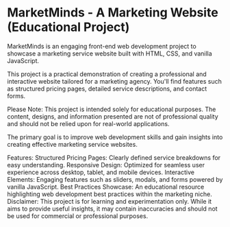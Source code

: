 # MarketMinds - A Marketing Website (Educational Project)

MarketMinds is an engaging front-end web development project to showcase a marketing service website built with HTML, CSS, and vanilla JavaScript. 

This project is a practical demonstration of creating a professional and interactive website tailored for a marketing agency. You'll find features such as structured pricing pages, detailed service descriptions, and contact forms.

Please Note: This project is intended solely for educational purposes. The content, designs, and information presented are not of professional quality and should not be relied upon for real-world applications. 

The primary goal is to improve web development skills and gain insights into creating effective marketing service websites.

Features:
Structured Pricing Pages: Clearly defined service breakdowns for easy understanding.
Responsive Design: Optimized for seamless user experience across desktop, tablet, and mobile devices.
Interactive Elements: Engaging features such as sliders, modals, and forms powered by vanilla JavaScript.
Best Practices Showcase: An educational resource highlighting web development best practices within the marketing niche.
Disclaimer: This project is for learning and experimentation only. While it aims to provide useful insights, it may contain inaccuracies and should not be used for commercial or professional purposes.
